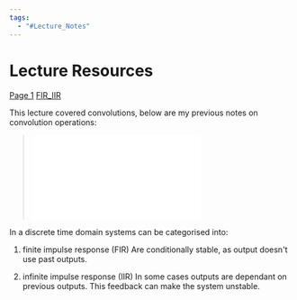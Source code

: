 ```yaml
---
tags:
  - "#Lecture_Notes"
---
```

# Lecture Resources

[Page 1](https://blackboard.lincoln.ac.uk/ultra/courses/_200914_1/outline/file/_9848868_1)
[FIR_IIR](https://blackboard.lincoln.ac.uk/ultra/courses/_200914_1/outline/file/_9848829_1)

This lecture covered convolutions, below are my previous notes on convolution operations:

> ![convolution](convolution.md)

In a discrete time domain systems can be categorised into:

1. finite impulse response (FIR)
Are conditionally stable, as output doesn't use past outputs.


2. infinite impulse response (IIR)
In some cases outputs are dependant on previous outputs. This feedback can make the system unstable.
